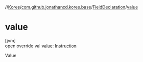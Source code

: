 //[Kores](../../../index.md)/[com.github.jonathanxd.kores.base](../index.md)/[FieldDeclaration](index.md)/[value](value.md)

# value

[jvm]\
open override val [value](value.md): [Instruction](../../com.github.jonathanxd.kores/-instruction/index.md)

Value
